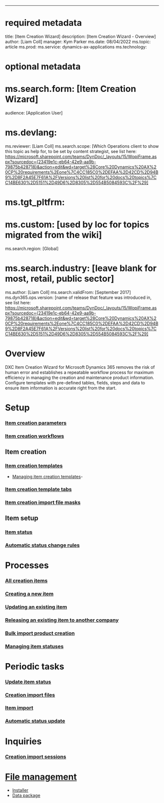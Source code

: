 ---
# required metadata

title: [Item Creation Wizard]
description: [Item Creation Wizard - Overview]
author: [Liam Coll]
manager: Kym Parker
ms.date: 08/04/2022
ms.topic: article
ms.prod: 
ms.service: dynamics-ax-applications
ms.technology: 

# optional metadata

# ms.search.form:  [Item Creation Wizard]
audience: [Application User]
# ms.devlang: 
ms.reviewer: [Liam Coll]
ms.search.scope: [Which Operations client to show this topic as help for, to be set by content strategist, see list here: https://microsoft.sharepoint.com/teams/DynDoc/_layouts/15/WopiFrame.aspx?sourcedoc={23419e1c-eb64-42e9-aa9b-79875b428718}&action=edit&wd=target%28Core%20Dynamics%20AX%20CP%20requirements%2Eone%7C4CC185C0%2DEFAA%2D42CD%2D94B9%2D8F2A45E7F61A%2FVersions%20list%20for%20docs%20topics%7CC14BE630%2D5151%2D49D6%2D8305%2D554B5084593C%2F%29]
# ms.tgt_pltfrm: 
# ms.custom: [used by loc for topics migrated from the wiki]
ms.search.region: [Global]
# ms.search.industry: [leave blank for most, retail, public sector]
ms.author: [Liam Coll]
ms.search.validFrom: [September 2017]
ms.dyn365.ops.version: [name of release that feature was introduced in, see list here: https://microsoft.sharepoint.com/teams/DynDoc/_layouts/15/WopiFrame.aspx?sourcedoc={23419e1c-eb64-42e9-aa9b-79875b428718}&action=edit&wd=target%28Core%20Dynamics%20AX%20CP%20requirements%2Eone%7C4CC185C0%2DEFAA%2D42CD%2D94B9%2D8F2A45E7F61A%2FVersions%20list%20for%20docs%20topics%7CC14BE630%2D5151%2D49D6%2D8305%2D554B5084593C%2F%29]

# Overview
DXC Item Creation Wizard for Microsoft Dynamics 365 removes the risk of human error and establishes a repeatable workflow process for maximum efficiency in managing the creation and maintenance product information. Configure templates with pre-defined tables, fields, steps and data to ensure item information is accurate right from the start.

# Setup
### [Item creation parameters](SETUP/Item-creation-parameters.md)
### [Item creation workflows](SETUP/Item-creation-workflows.md)

## Item creation
### [Item creation templates](SETUP/ITEM-CREATION/Item-creation-templates.md)
* [Managing item creation templates](SETUP/ITEM-CREATION/Managing-Item-creation-templates.md)-
### [Item creation template tabs](SETUP/ITEM-CREATION/Item-creation-template-tabs.md)
### [Item creation import file masks](SETUP/ITEM-CREATION/Item-creation-template-file-masks.md)

## Item setup
### [Item status](SETUP/ITEM-SETUP/Item-Status.md)
### [Automatic status change rules](SETUP/ITEM-SETUP/Automatic-status-change-rules.md)

# Processes
### [All creation items](CREATION/All-creation-items.md)
### [Creating a new item](PROCESSES/Creating-a-new-item.md)
### [Updating an existing item](PROCESSES/Updating-an-existing-item.md)
### [Releasing an existing item to another company](PROCESSES/Releasing-an-existing-item-to-another-company.md)
### [Bulk import product creation](PROCESSES/Bulk-import-product-creation.md)
### [Managing item statuses](PROCESSES/Managing-item-statuses.md)

# Periodic tasks
### [Update item status](PERIODIC-TASKS/Update-item-status.md)
### [Creation import files](PERIODIC-TASKS/CREATION/Creation-import-files.md)
### [Item import](PERIODIC-TASKS/CREATION/Item-Import.md)
### [Automatic status update](PERIODIC-TASKS/ITEM-STATUS/Automatic-status-updated.md)

# Inquiries
### [Creation import sessions](INQUIRIES/Creation-import-sessions.md)

# [File management](SETUP/File-management.md)
* [Installer](SETUP/File-uploader-for-file-management.zip)
* [Data package](SETUP/File-management-data-package.zip)

